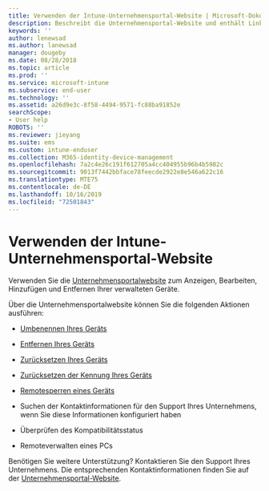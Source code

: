```yaml
---
title: Verwenden der Intune-Unternehmensportal-Website | Microsoft-Dokumentation
description: Beschreibt die Unternehmensportal-Website und enthält Links zu Schritten für Aufgaben, die Endbenutzer auf der Website ausführen können.
keywords: ''
author: lenewsad
ms.author: lanewsad
manager: dougeby
ms.date: 08/28/2018
ms.topic: article
ms.prod: ''
ms.service: microsoft-intune
ms.subservice: end-user
ms.technology: ''
ms.assetid: a26d9e3c-8f58-4494-9571-fc88ba91852e
searchScope:
- User help
ROBOTS: ''
ms.reviewer: jieyang
ms.suite: ems
ms.custom: intune-enduser
ms.collection: M365-identity-device-management
ms.openlocfilehash: 7a2c4e26c191f612705a4cc404955b96b4b5982c
ms.sourcegitcommit: 9013f7442bbface78feecde2922e8e546a622c16
ms.translationtype: MTE75
ms.contentlocale: de-DE
ms.lasthandoff: 10/16/2019
ms.locfileid: "72501843"
---
```

# <a name="using-the-intune-company-portal-website"></a>Verwenden der Intune-Unternehmensportal-Website
Verwenden Sie die [Unternehmensportalwebsite](https://portal.manage.microsoft.com) zum Anzeigen, Bearbeiten, Hinzufügen und Entfernen Ihrer verwalteten Geräte.

Über die Unternehmensportalwebsite können Sie die folgenden Aktionen ausführen:

- [Umbenennen Ihres Geräts](rename-your-device-cpwebsite.md)

- [Entfernen Ihres Geräts](remove-your-device-cpwebsite.md)

- [Zurücksetzen Ihres Geräts](reset-erase-your-device-cpwebsite.md)

- [Zurücksetzen der Kennung Ihres Geräts](reset-your-passcode-cpwebsite.md)

- [Remotesperren eines Geräts](remote-lock-your-device-cpwebsite.md)

- Suchen der Kontaktinformationen für den Support Ihres Unternehmens, wenn Sie diese Informationen konfiguriert haben

- Überprüfen des Kompatibilitätsstatus

- Remoteverwalten eines PCs

Benötigen Sie weitere Unterstützung? Kontaktieren Sie den Support Ihres Unternehmens. Die entsprechenden Kontaktinformationen finden Sie auf der [Unternehmensportal-Website](https://go.microsoft.com/fwlink/?linkid=2010980).
